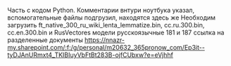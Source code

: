 Часть с кодом Python.
Комментарии внтури ноутбука указал, вспомогательные файлы подгрузил, находятся здесь же
Необходим загрузить ft_native_300_ru_wiki_lenta_lemmatize.bin, cc.ru.300.bin, cc.en.300.bin
и RusVectores модели русскоязычные 181 и 187
ссылка на разделенные документы https://nnazr-my.sharepoint.com/:f:/g/personal/m20632_365pronow_com/Ep3it--tyDJAnURmxt4_TKIBIuyVbFtBt283B-ojfCUbxw?e=eVjhhf
